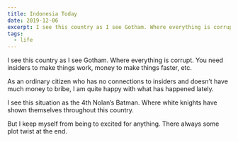 ```yaml
---
title: Indonesia Today
date: 2019-12-06
excerpt: I see this country as I see Gotham. Where everything is corrupt. You need insiders to make things work, money to make things faster, etc.
tags:
  - life
---
```


I see this country as I see Gotham. Where everything is corrupt. You need insiders to make things work, money to make things faster, etc.

As an ordinary citizen who has no connections to insiders and doesn’t have much money to bribe, I am quite happy with what has happened lately.

I see this situation as the 4th Nolan’s Batman. Where white knights have shown themselves throughout this country.

But I keep myself from being to excited for anything. There always some plot twist at the end.
